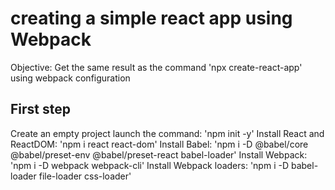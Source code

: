 # creating a simple react app using Webpack

Objective: Get the same result as the command 'npx create-react-app' using webpack configuration

## First step

Create an empty project
launch the command: 'npm init -y'
Install React and ReactDOM: 'npm i react react-dom'
Install Babel: 'npm i -D @babel/core @babel/preset-env @babel/preset-react babel-loader'
Install Webpack: 'npm i -D webpack webpack-cli'
Install Webpack loaders: 'npm i -D babel-loader file-loader css-loader'
